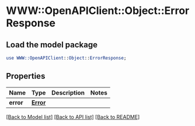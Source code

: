 # WWW::OpenAPIClient::Object::ErrorResponse

## Load the model package
```perl
use WWW::OpenAPIClient::Object::ErrorResponse;
```

## Properties
Name | Type | Description | Notes
------------ | ------------- | ------------- | -------------
**error** | [**Error**](Error.md) |  | 

[[Back to Model list]](../README.md#documentation-for-models) [[Back to API list]](../README.md#documentation-for-api-endpoints) [[Back to README]](../README.md)


